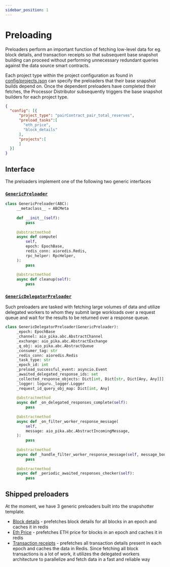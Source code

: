 ```yaml
---
sidebar_position: 1
---
```


# Preloading

Preloaders perform an important function of fetching low-level data for eg. block details, and transaction receipts so that subsequent base snapshot building can proceed without performing unnecessary redundant queries against the data source smart contracts.

Each project type within the project configuration as found in [config/projects.json](https://github.com/PowerLoom/pooler/blob/5e7cc3812074d91e8d7d85058554bb1175bf8070/config/projects.example.json#L3-L12) can specify the preloaders that their base snapshot builds depend on. Once the dependent preloaders have completed their fetches, the Processor Distributor subsequently triggers the base snapshot builders for each project type.

```json
{
  "config": [{
      "project_type": "pairContract_pair_total_reserves",
      "preload_tasks":[
        "eth_price",
        "block_details"
      ],
      "projects":[
      ]
  }]
}
```

## Interface

The preloaders implement one of the following two generic interfaces

### [`GenericPreloader`](https://github.com/PowerLoom/pooler/blob/5e7cc3812074d91e8d7d85058554bb1175bf8070/snapshotter/utils/callback_helpers.py#L109-L126)

```python
class GenericPreloader(ABC): 
     __metaclass__ = ABCMeta 
  
     def __init__(self): 
         pass 
  
     @abstractmethod 
     async def compute( 
         self, 
         epoch: EpochBase, 
         redis_conn: aioredis.Redis, 
         rpc_helper: RpcHelper, 
     ): 
         pass 
  
     @abstractmethod 
     async def cleanup(self): 
         pass 

```

### [`GenericDelegatorPreloader`](https://github.com/PowerLoom/pooler/blob/5e7cc3812074d91e8d7d85058554bb1175bf8070/snapshotter/utils/callback_helpers.py#L129-L161)

Such preloaders are tasked with fetching large volumes of data and utilize delegated workers to whom they submit large workloads over a request queue and wait for the results to be returned over a response queue.

```python
class GenericDelegatorPreloader(GenericPreloader): 
     _epoch: EpochBase 
     _channel: aio_pika.abc.AbstractChannel 
     _exchange: aio_pika.abc.AbstractExchange 
     _q_obj: aio_pika.abc.AbstractQueue 
     _consumer_tag: str 
     _redis_conn: aioredis.Redis 
     _task_type: str 
     _epoch_id: int 
     _preload_successful_event: asyncio.Event 
     _awaited_delegated_response_ids: set 
     _collected_response_objects: Dict[int, Dict[str, Dict[Any, Any]]] 
     _logger: loguru._logger.Logger 
     _request_id_query_obj_map: Dict[int, Any] 
  
     @abstractmethod 
     async def _on_delegated_responses_complete(self): 
         pass 
  
     @abstractmethod 
     async def _on_filter_worker_response_message( 
         self, 
         message: aio_pika.abc.AbstractIncomingMessage, 
     ): 
         pass 
  
     @abstractmethod 
     async def _handle_filter_worker_response_message(self, message_body: bytes): 
         pass 
  
     @abstractmethod 
     async def _periodic_awaited_responses_checker(self): 
         pass 

```

## Shipped preloaders

At the moment, we have 3 generic preloaders built into the snapshotter template.

* [Block details](https://github.com/PowerLoom/pooler/blob/33f838a2fd7a1ad335f5d0ab00c6fb5828821282/snapshotter/utils/preloaders/block_details/preloader.py) - prefetches block details for all blocks in an epoch and caches it in redis
* [Eth Price](https://github.com/PowerLoom/pooler/blob/feat/single_snapshotter/snapshotter/utils/preloaders/eth_price/preloader.py) - prefetches ETH price for blocks in an epoch and caches it in redis
* [Transaction receipts](https://github.com/PowerLoom/pooler/blob/feat/single_snapshotter/snapshotter/utils/preloaders/tx_receipts/preloader.py) - prefetches all transaction details present in each epoch and caches the data in Redis. Since fetching all block transactions is a lot of work, it utilizes the delegated workers architecture to parallelize and fetch data in a fast and reliable way
